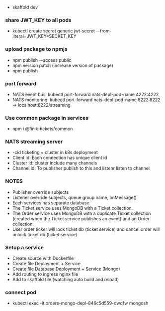 - skaffold dev

### share JWT_KEY to all pods

- kubectl create secret generic jwt-secret --from-literal=JWT_KEY=SECKET_KEY

### upload package to npmjs

- npm publish --access public
- npm version patch (increase version of package)
- npm publish

### port forward

- NATS event bus: kubectl port-forward nats-depl-pod-name 4222:4222
- NATS monitoring: kubectl port-forward nats-depl-pod-name 8222:8222 -> localhost:8222/streaming

### Use common package in services

- npm i @finik-tickets/common

### NATS streaming server

- -cid ticketing = cluster in k8s deployment
- Client id: Each connection has unique client id
- Cluster id: cluster include many channels
- Channel id: To publisher publish to this and listenr listen to channel

### NOTES

- Publisher override subjects
- Listener override subjects, queue group name, onMessage()
- Each services has separate database
- The Ticket service uses MongoDB with a Ticket collection.
- The Order service uses MongoDB with a duplicate Ticket collection (created when the Ticket service publishes an event) and an Order collection.
- User order ticker will lock ticket db (ticket service) and cancel order will unlock ticket db (ticket service)

### Setup a service

- Create source with Dockerfile
- Create file Deployment + Service
- Create file Database Deployment + Service (Mongo)
- Add routing to ingress nginx file
- Add to skaffold file (watching auto build and reload)

### connect pod

- kubectl exec -it orders-mongo-depl-846c5d559-dwqfw mongosh
